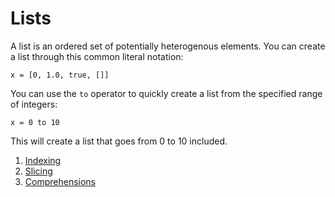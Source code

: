 # Lists

A list is an ordered set of potentially heterogenous elements. You can create a list through this common literal notation:

```
x = [0, 1.0, true, []]
```

You can use the `to` operator to quickly create a list from the specified range of integers:

```
x = 0 to 10
```

This will create a list that goes from 0 to 10 included.


1. [Indexing](./0-indexing.md)
1. [Slicing](./1-slicing.md)
1. [Comprehensions](./1-comprehensions.md)

